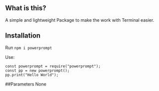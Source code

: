 ## What is this?
A simple and lightweight Package to make the work with Terminal easier.

## Installation
Run `npm i powerprompt`

Use:
```
const powerprompt = require("powerprompt");
const pp = new powerprompt();
pp.print("Hello World");
```

##Parameters
None